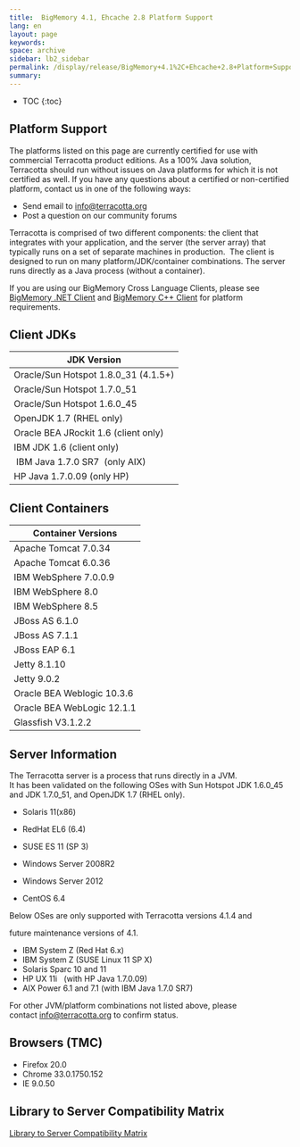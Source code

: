 ```yaml
---
title:  BigMemory 4.1, Ehcache 2.8 Platform Support  
lang: en
layout: page
keywords:
space: archive
sidebar: lb2_sidebar
permalink: /display/release/BigMemory+4.1%2C+Ehcache+2.8+Platform+Support.html
summary:
---
```


* TOC
{:toc}

Platform Support
----------------

The platforms listed on this page are currently certified for use with commercial Terracotta product editions. As a 100% Java solution, Terracotta should run without issues on Java platforms for which it is not certified as well. If you have any questions about a certified or non-certified platform, contact us in one of the following ways:  
  

*   Send email to [info@terracotta.org](mailto:info@terracotta.org)
*   Post a question on our community forums

Terracotta is comprised of two different components: the client that integrates with your application, and the server (the server array) that typically runs on a set of separate machines in production.  The client is designed to run on many platform/JDK/container combinations. The server runs directly as a Java process (without a container).

If you are using our BigMemory Cross Language Clients, please see [BigMemory .NET Client](http://terracotta-org/documentation/4.1/cross-language/dotnet/dotnet-install) and [BigMemory C++ Client](Library+to+Server+Compatibility+Matrix) for platform requirements.  
  

Client JDKs
-----------

| JDK Version |
| --- |
| Oracle/Sun Hotspot 1.8.0\_31 (4.1.5+) |
| Oracle/Sun Hotspot 1.7.0\_51 |
| Oracle/Sun Hotspot 1.6.0\_45 |
| OpenJDK 1.7 (RHEL only) |
| Oracle BEA JRockit 1.6 (client only) |
| IBM JDK 1.6 (client only) |
|  IBM Java 1.7.0 SR7  (only AIX) |
| HP Java 1.7.0.09 (only HP) |

Client Containers
-----------------

| Container Versions |
| --- |
| Apache Tomcat 7.0.34 |
| Apache Tomcat 6.0.36 |
| IBM WebSphere 7.0.0.9 |
| IBM WebSphere 8.0 |
| IBM WebSphere 8.5 |
| JBoss AS 6.1.0 |
| JBoss AS 7.1.1 |
| JBoss EAP 6.1 |
| Jetty 8.1.10 |
| Jetty 9.0.2 |
| Oracle BEA Weblogic 10.3.6 |
| Oracle BEA WebLogic 12.1.1 |
| Glassfish V3.1.2.2 |

Server Information
------------------

The Terracotta server is a process that runs directly in a JVM.  
It has been validated on the following OSes with Sun Hotspot JDK 1.6.0\_45 and JDK 1.7.0\_51, and OpenJDK 1.7 (RHEL only).  
  

*   Solaris 11(x86)
*   RedHat EL6 (6.4)
*   SUSE ES 11 (SP 3)
    
*   Windows Server 2008R2
*   Windows Server 2012
*   CentOS 6.4  
      
    

Below OSes are only supported with Terracotta versions 4.1.4 and

future maintenance versions of 4.1.

*   IBM System Z (Red Hat 6.x)
*   IBM System Z (SUSE Linux 11 SP X)
*   Solaris Sparc 10 and 11
*   HP UX 11i   (with HP Java 1.7.0.09)
*   AIX Power 6.1 and 7.1 (with IBM Java 1.7.0 SR7)

For other JVM/platform combinations not listed above, please contact [info@terracotta.org](mailto:info@terracotta.org) to confirm status.

Browsers (TMC)
--------------

*   Firefox 20.0
*   Chrome 33.0.1750.152
*   IE 9.0.50  
      
    

Library to Server Compatibility Matrix
--------------------------------------

[Library to Server Compatibility Matrix](Library+to+Server+Compatibility+Matrix)


